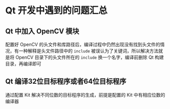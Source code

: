 # Qt 开发中遇到的问题汇总

## Qt 中加入 OpenCV 模块

配置好 OpenCV 的头文件和库路径后，编译过程中仍然出现没有找到头文件的情况，有一种解释是头文件路径中的 `include` 被误认为了关键词，所以解决方法就是将 OpenCV 目录下的头文件所在的 `include` 换一个名字，编译前删除 Qt 构建目录，再编译即可

## Qt 编译32位目标程序或者64位目标程序

通过配置 Kit 解决不同位数的目标程序的生成，前提是配置的 Kit 中有相应位数的编译器
